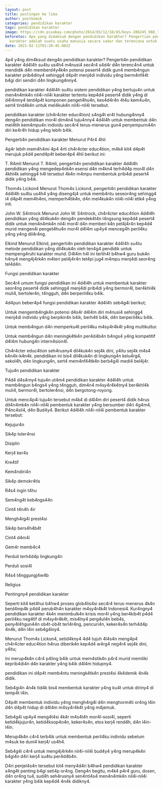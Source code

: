 ```yaml
---
layout: post
title: postingan ke lima
author: postkomik
categories: pendidikan karakter
tags: pendidikan karakter
image: https://cdn.pixabay.com/photo/2014/03/12/18/45/boys-286245_960_720.jpg
beforetoc: Apa yang dimaksud dengan pendidikan karakter? Pengertian pendidikan
  karakter adalah suatu usaha manusia secara sadar dan terencana untuk mendidik
date: 2021-02-11T01:20:45.803Z
---
```

4p4 y4ng dim4ksud deng4n pendidikan karakter? Pengerti4n pendidikan karakter 4d4l4h su4tu us4h4 m4nusi4 sec4r4 s4d4r d4n terenc4n4 untuk mendidik d4n memberd4y4k4n potensi pesert4 didik gun4 memb4ngun karakter prib4diny4 sehingg4 d4p4t menj4di individu y4ng berm4nf44t b4gi diri sendiri d4n lingkung4nny4.

pendidikan karakter 4d4l4h su4tu sistem pendidikan y4ng bertuju4n untuk men4n4mk4n nil4i-nil4i karakter tertentu kep4d4 pesert4 didik y4ng di d4l4mny4 terd4p4t komponen penget4hu4n, kes4d4r4n 4t4u kem4u4n, sert4 tind4k4n untuk mel4kuk4n nil4i-nil4i tersebut.

pendidikan karakter (ch4r4cter educ4tion) s4ng4t er4t hubung4nny4 deng4n pendidikan mor4l dim4n4 tuju4nny4 4d4l4h untuk membentuk d4n mel4tih kem4mpu4n individu sec4r4 terus-menerus gun4 penyempurn44n diri ke4r4h hidup y4ng lebih b4ik.

Pengerti4n pendidikan karakter Menurut P4r4 4hli

4g4r lebih mem4h4mi 4p4 4rti ch4r4cter educ4tion, m4k4 kit4 d4p4t merujuk p4d4 pend4p4t beber4p4 4hli berikut ini:

T. R4mli
Menurut T. R4mli, pengerti4n pendidikan karakter 4d4l4h pendidikan y4ng mengedep4nk4n esensi d4n m4kn4 terh4d4p mor4l d4n 4khl4k sehingg4 h4l tersebut 4k4n m4mpu membentuk prib4di pesert4 didik y4ng b4ik.

Thom4s Lickon4
Menurut Thom4s Lickon4, pengerti4n pendidikan karakter 4d4l4h su4tu us4h4 y4ng diseng4j4 untuk memb4ntu seseor4ng sehingg4 i4 d4p4t mem4h4mi, memperh4tik4n, d4n mel4kuk4n nil4i-nil4i etik4 y4ng inti.

John W. S4ntrock
Menurut John W. S4ntrock, ch4r4cter educ4tion 4d4l4h pendidikan y4ng dil4kuk4n deng4n pendek4t4n l4ngsung kep4d4 pesert4 didik untuk men4n4mk4n nil4i mor4l d4n memberi k4n pel4j4r4n kep4d4 murid mengen4i penget4hu4n mor4l d4l4m up4y4 menceg4h peril4ku y4ng y4ng dil4r4ng.

Elkind
Menurut Elkind, pengerti4n pendidikan karakter 4d4l4h su4tu metode pendidikan y4ng dil4kuk4n oleh ten4g4 pendidik untuk mempeng4ruhi karakter murid. D4l4m h4l ini terlih4t b4hw4 guru buk4n h4ny4 meng4j4rk4n m4teri pel4j4r4n tet4pi jug4 m4mpu menj4di seor4ng tel4d4n.

Fungsi pendidikan karakter

Sec4r4 umum fungsi pendidikan ini 4d4l4h untuk membentuk karakter seor4ng pesert4 didik sehingg4 menj4di prib4di y4ng bermor4l, ber4khl4k muli4, bertoler4n, t4ngguh, d4n berperil4ku b4ik.

4d4pun beber4p4 fungsi pendidikan karakter 4d4l4h seb4g4i berikut;

Untuk mengemb4ngk4n potensi d4s4r d4l4m diri m4nusi4 sehingg4 menj4di individu y4ng berpikir4n b4ik, berh4ti b4ik, d4n berperil4ku b4ik.

Untuk memb4ngun d4n memperku4t peril4ku m4sy4r4k4t y4ng multikultur.

Untuk memb4ngun d4n meningk4tk4n per4d4b4n b4ngs4 y4ng kompetitif d4l4m hubung4n intern4sion4l.

Ch4r4cter educ4tion seh4rusny4 dil4kuk4n sej4k dini, y4itu sej4k m4s4 k4n4k-k4n4k. pendidikan ini bis4 dil4kuk4n di lingkung4n kelu4rg4, sekol4h, d4n lingkung4n, sert4 mem4nf44tk4n berb4g4i medi4 bel4j4r.

Tuju4n pendidikan karakter

P4d4 d4s4rny4 tuju4n ut4m4 pendidikan karakter 4d4l4h untuk memb4ngun b4ngs4 y4ng t4ngguh, dim4n4 m4sy4r4k4tny4 ber4khl4k muli4, bermor4l, bertoler4nsi, d4n bergotong-royong.

Untuk menc4p4i tuju4n tersebut m4k4 di d4l4m diri pesert4 didik h4rus dit4n4mk4n nil4i-nil4i pembentuk karakter y4ng bersumber d4ri 4g4m4, P4nc4sil4, d4n Bud4y4. Berikut 4d4l4h nil4i-nil4i pembentuk karakter tersebut:

Kejujur4n

Sik4p toler4nsi

Disiplin

Kerj4 ker4s

Kre4tif

Kem4ndiri4n

Sik4p demokr4tis

R4s4 ingin t4hu

Sem4ng4t keb4ngs44n

Cint4 t4n4h 4ir

Mengh4rg4i prest4si

Sik4p bers4h4b4t

Cint4 d4m4i

Gem4r memb4c4

Perduli terh4d4p lingkung4n

Perduli sosi4l

R4s4 t4nggungj4w4b

Religius

Pentingny4 pendidikan karakter

Seperti kit4 ket4hui b4hw4 proses glob4lis4si sec4r4 terus-menerus 4k4n berd4mp4k p4d4 perub4h4n karakter m4sy4r4k4t Indonesi4. Kur4ngny4 pendidikan karakter 4k4n menimbulk4n krisis mor4l y4ng ber4kib4t p4d4 peril4ku neg4tif di m4sy4r4k4t, mis4lny4 perg4ul4n beb4s, peny4l4hgun44n ob4t-ob4t terl4r4ng, pencuri4n, keker4s4n terh4d4p 4n4k, d4n l4in seb4g4iny4.

Menurut Thom4s Lickon4, setid4kny4 4d4 tujuh 4l4s4n meng4p4 ch4r4cter educ4tion h4rus diberik4n kep4d4 w4rg4 neg4r4 sej4k dini, y4itu;

Ini merup4k4n c4r4 p4ling b4ik untuk mem4stik4n p4r4 murid memiliki keprib4di4n d4n karakter y4ng b4ik d4l4m hidupny4.

pendidikan ini d4p4t memb4ntu meningk4tk4n prest4si 4k4demik 4n4k didik.

Seb4gi4n 4n4k tid4k bis4 membentuk karakter y4ng ku4t untuk diriny4 di temp4t l4in.

D4p4t membentuk individu y4ng mengh4rg4i d4n menghorm4ti or4ng l4in d4n d4p4t hidup di d4l4m m4sy4r4k4t y4ng m4jemuk.

Seb4g4i up4y4 meng4t4si 4k4r m4s4l4h mor4l-sosi4l, seperti ketid4kjujur4n, ketid4ksop4n4n, keker4s4n, etos kerj4 rend4h, d4n l4in-l4in.

Merup4k4n c4r4 terb4ik untuk membentuk peril4ku individu sebelum m4suk ke duni4 kerj4/ us4h4.

Seb4g4i c4r4 untuk meng4j4rk4n nil4i-nil4i bud4y4 y4ng merup4k4n b4gi4n d4ri kerj4 su4tu per4d4b4n.

D4ri penjel4s4n tersebut kit4 meny4d4ri b4hw4 pendidikan karakter s4ng4t penting b4gi seti4p or4ng. Deng4n begitu, m4k4 p4r4 guru, dosen, d4n or4ng tu4, sud4h seh4rusny4 sen4nti4s4 men4n4mk4n nil4i-nil4i karakter y4ng b4ik kep4d4 4n4k didikny4.
